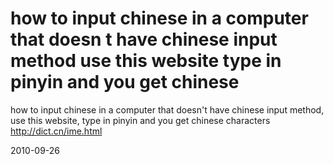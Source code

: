 # how to input chinese in a computer that doesn t have chinese input method use this website type in pinyin and you get chinese

how to input chinese in a computer that doesn't have chinese input method, use this website, type in pinyin and you get chinese characters 
http://dict.cn/ime.html


2010-09-26